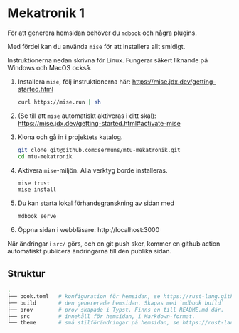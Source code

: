 # Mekatronik 1

För att generera hemsidan behöver du `mdbook` och några plugins.

Med fördel kan du använda `mise` för att installera allt smidigt.

Instruktionerna nedan skrivna för Linux. Fungerar säkert liknande på Windows och MacOS också.

1. Installera `mise`, följ instruktionerna här: https://mise.jdx.dev/getting-started.html
    ```sh
    curl https://mise.run | sh
    ````

2. (Se till att `mise` automatiskt aktiveras i ditt skal): https://mise.jdx.dev/getting-started.html#activate-mise

3. Klona och gå in i projektets katalog.
    ```sh
    git clone git@github.com:sermuns/mtu-mekatronik.git
    cd mtu-mekatronik
    ```

4. Aktivera `mise`-miljön. Alla verktyg borde installeras.

    ```sh
    mise trust
    mise install
    ```

5. Du kan starta lokal förhandsgranskning av sidan med
    ```sh
    mdbook serve
    ```

6. Öppna sidan i webbläsare: http://localhost:3000

När ändringar i `src/` görs, och en git push sker, kommer en github action automatiskt publicera ändringarna till den publika sidan.

## Struktur

```sh
.
├── book.toml   # konfiguration för hemsidan, se https://rust-lang.github.io/mdBook/format/configuration/index.html
├── build       # den genererade hemsidan. Skapas med `mdbook build`
├── prov        # prov skapade i Typst. Finns en till README.md där.
├── src         # innehåll för hemsidan, i Markdown-format.
└── theme       # små stilförändringar på hemsidan, se https://rust-lang.github.io/mdBook/format/theme/index.html?highlight=theme#theme
```
